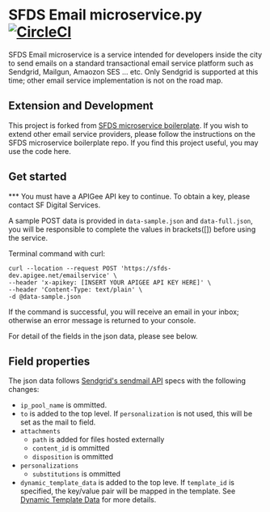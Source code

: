 # SFDS Email microservice.py [![CircleCI](https://badgen.net/circleci/github/SFDigitalServices/email-microservice-py/master)](https://circleci.com/gh/SFDigitalServices/email-microservice-py)
SFDS Email microservice is a service intended for developers inside the city to send emails on a standard transactional email service platform such as Sendgrid, Mailgun, Amaozon SES ... etc. Only Sendgrid is supported at this time; other email service implementation is not on the road map.

## Extension and Development
This project is forked from [SFDS microservice boilerplate](https://github.com/SFDigitalServices/microservice-py). If you wish to extend other email service providers, please follow the instructions on the SFDS microservice boilerplate repo. If you find this project useful, you may use the code here.

## Get started
*** You must have a APIGee API key to continue. To obtain a key, please contact SF Digital Services.

A sample POST data is provided in ``` data-sample.json ``` and ``` data-full.json ```, you will be responsible to complete the values in brackets([]) before using the service.

Terminal command with curl:
```
curl --location --request POST 'https://sfds-dev.apigee.net/emailservice' \
--header 'x-apikey: [INSERT YOUR APIGEE API KEY HERE]' \
--header 'Content-Type: text/plain' \
-d @data-sample.json
```

If the command is successful, you will receive an email in your inbox; otherwise an error message is returned to your console.

For detail of the fields in the json data, please see below.

## Field properties
The json data follows [Sendgrid's sendmail API](https://sendgrid.com/docs/api-reference/) specs with the following changes:

- `ip_pool_name` is ommitted.
- `to` is added to the top level. If `personalization` is not used, this will be set as the mail to field.
- `attachments`
    - `path` is added for files hosted externally
    - `content_id` is ommitted
    - `disposition` is ommitted
- `personalizations`
    -   `substitutions` is ommitted
- `dynamic_template_data` is added to the top leve. If `template_id` is specified, the key/value pair will be mapped in the template.
    See [Dynamic Template Data](https://sendgrid.com/docs/ui/sending-email/how-to-send-an-email-with-dynamic-transactional-templates/) for more details.

